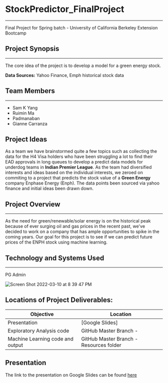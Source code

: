 # StockPredictor_FinalProject
---
Final Project for Spring batch - University of California Berkeley Extension Bootcamp

## Project Synopsis
---
The core idea of the project is to develop a model for a green energy stock.

**Data Sources:** Yahoo Finance, Emph historical stock data

## Team Members
---
* Sam K Yang
* Ruimin Ma
* Padmanaban
* Gianne Carranza

## Project Ideas

As a team we have brainstormed quite a few topics such as collecting the data for the H4 Visa holders who have been struggling a lot to find their EAD approvals in long queues to develop a predict data models for underdog teams in **Indian Premier League**. As the team had diversified interests and ideas based on the individual interests, we zeroed on commiting to a project that predicts the stock value of a **Green Energy** company Enphase Energy (Enph). The data points been sourced via yahoo finance and initial ideas been drawn down.

## Project Overview
---
As the need for green/renewable/solar energy is on the historical peak because of ever surging oil and gas prices in the recent past, we've decided to work on a company that has ample opportunities to spike in the coming years. Our goal for this project is to see if we can predict future prices of the ENPH stock using machine learning.

## Technology and Systems Used
---
PG Admin

![Screen Shot 2022-03-10 at 8 39 47 PM](https://user-images.githubusercontent.com/92561003/157803342-4166d300-ccae-40fd-8035-231ef251fed5.png)



## Locations of Project Deliverables:

| Objective | Location |
|-----------|-----------|
|Presentation| [Google Slides]|
|Exploratory Analysis code | GitHub Master Branch -  |
|Machine Learning code and output | GitHub Master Branch - Resources folder |


## Presentation
The link to the presentation on Google Slides can be found [here](https://docs.google.com/presentation/d/1XhQtjzv3wb1SMS_tV3CjvyUT2Ljn8YZGU-FbSucNq-0/edit?usp=sharing)
